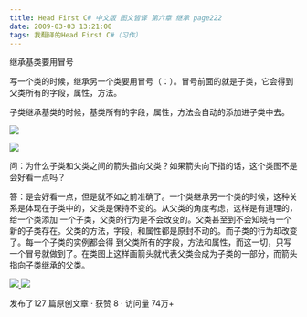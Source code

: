 ```yaml
---
title: Head First C# 中文版 图文皆译 第六章 继承 page222
date: 2009-03-03 13:21:00
tags: 我翻译的Head First C#（习作）
---
```

继承基类要用冒号

写一个类的时候，继承另一个类要用冒号（：）。冒号前面的就是子类，它会得到父类所有的字段，属性，方法。

子类继承基类的时候，基类所有的字段，属性，方法会自动的添加进子类中去。

![](https://p-blog.csdn.net/images/p_blog_csdn_net/cuipengfei1/EntryImages/20090303/2009-03-03_12-58-14.jpg)

![](https://p-blog.csdn.net/images/p_blog_csdn_net/cuipengfei1/EntryImages/20090303/2009-03-03_13-07-14.jpg)

问：为什么子类和父类之间的箭头指向父类？如果箭头向下指的话，这个类图不是会好看一点吗？

答：是会好看一点，但是就不如之前准确了。一个类继承另一个类的时候，这种关系是体现在子类中的，父类是保持不变的。从父类的角度考虑，这样是有道理的，给一个类添加
一个子类，父类的行为是不会改变的。父类甚至到不会知晓有一个新的子类存在。父类的方法，字段，和属性都是原封不动的。而子类的行为却改变了。每一个子类的实例都会得
到父类所有的字段，方法和属性，而这一切，只写一个冒号就做到了。在类图上这样画箭头就代表父类会成为子类的一部分，而箭头指向子类继承的父类。



[ ![](https://profile.csdnimg.cn/5/2/5/3_cuipengfei1)
![](https://g.csdnimg.cn/static/user-reg-year/1x/11.png)
](https://blog.csdn.net/cuipengfei1)



发布了127 篇原创文章  ·  获赞 8  ·  访问量 74万+

